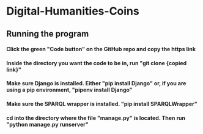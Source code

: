 # Digital-Humanities-Coins

## Running the program
#### Click the green "Code button" on the GitHub repo and copy the https link
#### Inside the directory you want the code to be in, run "git clone {copied link}"
#### Make sure Django is installed. Either "pip install Django" or, if you are using a pip environment, "pipenv install Django"
#### Make sure the SPARQL wrapper is installed. "pip install SPARQLWrapper"
#### cd into the directory where the file "manage.py" is located. Then run "python manage.py runserver"

